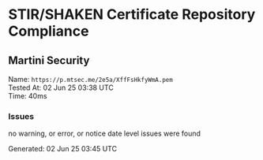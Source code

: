 # STIR/SHAKEN Certificate Repository Compliance

## Martini Security

Name: `https://p.mtsec.me/2e5a/XffFsHkfyWmA.pem`\
Tested At: 02 Jun 25 03:38 UTC\
Time: 40ms

### Issues

no warning, or error, or notice date level issues were found

Generated: 02 Jun 25 03:45 UTC